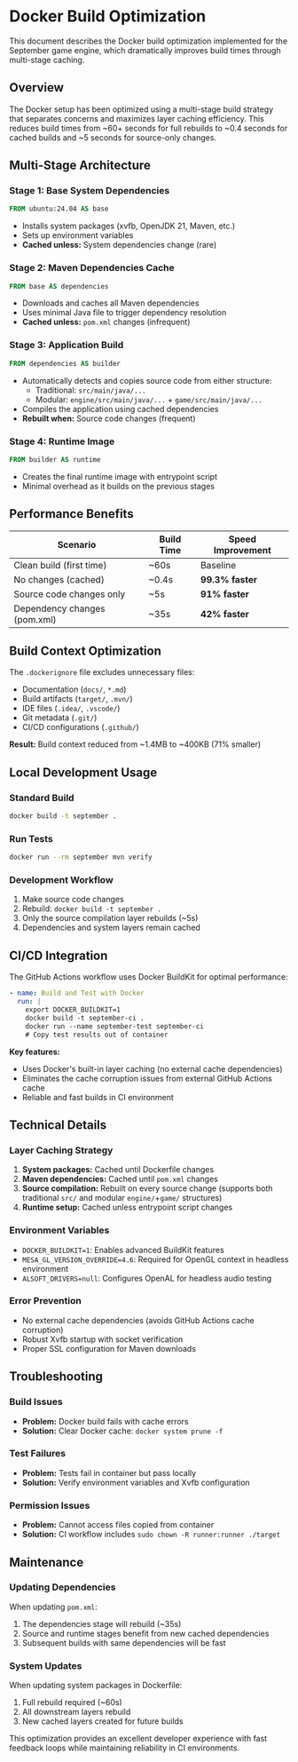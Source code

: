 # Docker Build Optimization

This document describes the Docker build optimization implemented for the September game engine, which dramatically improves build times through multi-stage caching.

## Overview

The Docker setup has been optimized using a multi-stage build strategy that separates concerns and maximizes layer caching efficiency. This reduces build times from ~60+ seconds for full rebuilds to ~0.4 seconds for cached builds and ~5 seconds for source-only changes.

## Multi-Stage Architecture

### Stage 1: Base System Dependencies
```dockerfile
FROM ubuntu:24.04 AS base
```
- Installs system packages (xvfb, OpenJDK 21, Maven, etc.)
- Sets up environment variables
- **Cached unless:** System dependencies change (rare)

### Stage 2: Maven Dependencies Cache  
```dockerfile
FROM base AS dependencies
```
- Downloads and caches all Maven dependencies
- Uses minimal Java file to trigger dependency resolution
- **Cached unless:** `pom.xml` changes (infrequent)

### Stage 3: Application Build
```dockerfile
FROM dependencies AS builder
```
- Automatically detects and copies source code from either structure:
  - Traditional: `src/main/java/...`
  - Modular: `engine/src/main/java/...` + `game/src/main/java/...`
- Compiles the application using cached dependencies
- **Rebuilt when:** Source code changes (frequent)

### Stage 4: Runtime Image
```dockerfile
FROM builder AS runtime
```
- Creates the final runtime image with entrypoint script
- Minimal overhead as it builds on the previous stages

## Performance Benefits

| Scenario | Build Time | Speed Improvement |
|----------|------------|-------------------|
| Clean build (first time) | ~60s | Baseline |
| No changes (cached) | ~0.4s | **99.3% faster** |
| Source code changes only | ~5s | **91% faster** |
| Dependency changes (pom.xml) | ~35s | **42% faster** |

## Build Context Optimization

The `.dockerignore` file excludes unnecessary files:
- Documentation (`docs/`, `*.md`)
- Build artifacts (`target/`, `.mvn/`)
- IDE files (`.idea/`, `.vscode/`)
- Git metadata (`.git/`)
- CI/CD configurations (`.github/`)

**Result:** Build context reduced from ~1.4MB to ~400KB (71% smaller)

## Local Development Usage

### Standard Build
```bash
docker build -t september .
```

### Run Tests
```bash
docker run --rm september mvn verify
```

### Development Workflow
1. Make source code changes
2. Rebuild: `docker build -t september .`
3. Only the source compilation layer rebuilds (~5s)
4. Dependencies and system layers remain cached

## CI/CD Integration

The GitHub Actions workflow uses Docker BuildKit for optimal performance:

```yaml
- name: Build and Test with Docker
  run: |
    export DOCKER_BUILDKIT=1
    docker build -t september-ci .
    docker run --name september-test september-ci
    # Copy test results out of container
```

**Key features:**
- Uses Docker's built-in layer caching (no external cache dependencies)
- Eliminates the cache corruption issues from external GitHub Actions cache
- Reliable and fast builds in CI environment

## Technical Details

### Layer Caching Strategy
1. **System packages:** Cached until Dockerfile changes
2. **Maven dependencies:** Cached until `pom.xml` changes  
3. **Source compilation:** Rebuilt on every source change (supports both traditional `src/` and modular `engine/`+`game/` structures)
4. **Runtime setup:** Cached unless entrypoint script changes

### Environment Variables
- `DOCKER_BUILDKIT=1`: Enables advanced BuildKit features
- `MESA_GL_VERSION_OVERRIDE=4.6`: Required for OpenGL context in headless environment
- `ALSOFT_DRIVERS=null`: Configures OpenAL for headless audio testing

### Error Prevention
- No external cache dependencies (avoids GitHub Actions cache corruption)
- Robust Xvfb startup with socket verification
- Proper SSL configuration for Maven downloads

## Troubleshooting

### Build Issues
- **Problem:** Docker build fails with cache errors
- **Solution:** Clear Docker cache: `docker system prune -f`

### Test Failures  
- **Problem:** Tests fail in container but pass locally
- **Solution:** Verify environment variables and Xvfb configuration

### Permission Issues
- **Problem:** Cannot access files copied from container
- **Solution:** CI workflow includes `sudo chown -R runner:runner ./target`

## Maintenance

### Updating Dependencies
When updating `pom.xml`:
1. The dependencies stage will rebuild (~35s)
2. Source and runtime stages benefit from new cached dependencies
3. Subsequent builds with same dependencies will be fast

### System Updates
When updating system packages in Dockerfile:
1. Full rebuild required (~60s)
2. All downstream layers rebuild
3. New cached layers created for future builds

This optimization provides an excellent developer experience with fast feedback loops while maintaining reliability in CI environments.